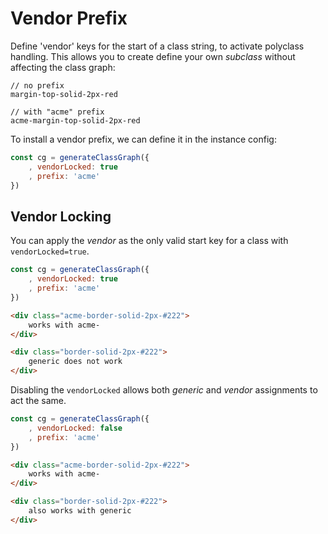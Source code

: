 # Vendor Prefix

Define 'vendor' keys for the start of a class string, to activate polyclass handling. This allows you to create define your own _subclass_ without affecting the class graph:

    // no prefix
    margin-top-solid-2px-red

    // with "acme" prefix
    acme-margin-top-solid-2px-red


To install a vendor prefix, we can define it in the instance config:

```js
const cg = generateClassGraph({
    , vendorLocked: true
    , prefix: 'acme'
})
```

## Vendor Locking

You can apply the _vendor_ as the only valid start key for a class with `vendorLocked=true`.

```js
const cg = generateClassGraph({
    , vendorLocked: true
    , prefix: 'acme'
})
```

```html
<div class="acme-border-solid-2px-#222">
    works with acme-
</div>

<div class="border-solid-2px-#222">
    generic does not work
</div>
```

Disabling the `vendorLocked` allows both _generic_ and _vendor_ assignments to act the same.


```js
const cg = generateClassGraph({
    , vendorLocked: false
    , prefix: 'acme'
})
```

```html
<div class="acme-border-solid-2px-#222">
    works with acme-
</div>

<div class="border-solid-2px-#222">
    also works with generic
</div>
```

